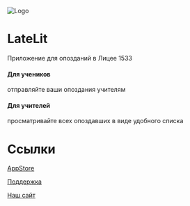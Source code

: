 ![Logo](https://is5-ssl.mzstatic.com/image/thumb/Purple123/v4/28/6d/d2/286dd29a-5d83-38aa-4c6d-c24037f2a9c6/source/200x200bb.jpg)

# LateLit
Приложение для опозданий в Лицее 1533

#### Для учеников
отправляйте ваши опоздания учителям

#### Для учителей
просматривайте всех опоздавших в виде удобного списка

# Ссылки
[AppStore](https://apps.apple.com/eg/app/latelit/id1499192414?ign-mpt=uo%3D4)

[Поддержка](https://danielkhromov.wixsite.com/latelit/podderzhka)

[Наш сайт](https://danielkhromov.wixsite.com/latelit)
